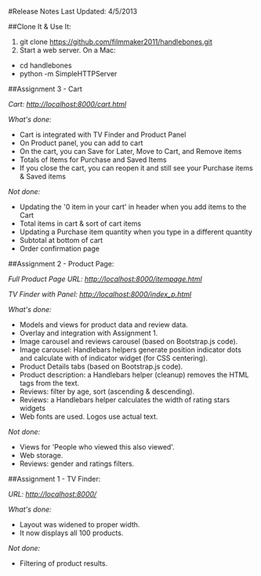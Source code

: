 #Release Notes
Last Updated: 4/5/2013

##Clone It & Use It:
1. git clone https://github.com/filmmaker2011/handlebones.git
2. Start a web server. On a Mac:

- cd handlebones
- python -m SimpleHTTPServer

##Assignment 3 - Cart

_Cart: [http://localhost:8000/cart.html](http://localhost:8000/cart.html)_

_What's done:_
- Cart is integrated with TV Finder and Product Panel
- On Product panel, you can add to cart
- On the cart, you can Save for Later, Move to Cart, and Remove items
- Totals of Items for Purchase and Saved Items
- If you close the cart, you can reopen it and still see your Purchase items & Saved items

_Not done:_
- Updating the '0 item in your cart' in header when you add items to the Cart
- Total items in cart & sort of cart items
- Updating a Purchase item quantity when you type in a different quantity
- Subtotal at bottom of cart
- Order confirmation page

##Assignment 2 - Product Page:

_Full Product Page URL: [http://localhost:8000/itempage.html](http://localhost:8000/itempage.html)_

_TV Finder with Panel: [http://localhost:8000/index_p.html](http://localhost:8000/index_p.html)_

_What's done:_
- Models and views for product data and review data.
- Overlay and integration with Assignment 1.
- Image carousel and reviews carousel (based on Bootstrap.js code).
- Image carousel: Handlebars helpers generate position indicator dots and calculate with of indicator widget (for CSS centering).
- Product Details tabs (based on Bootstrap.js code).
- Product description: a Handlebars helper (cleanup) removes the HTML tags from the text.
- Reviews: filter by age, sort (ascending & descending).
- Reviews: a Handlebars helper calculates the width of rating stars widgets
- Web fonts are used. Logos use actual text.

_Not done:_
- Views for 'People who viewed this also viewed'.
- Web storage.
- Reviews: gender and ratings filters.

##Assignment 1 - TV Finder:

_URL: [http://localhost:8000/](http://localhost:8000/)_

_What's done:_
- Layout was widened to proper width.
- It now displays all 100 products.

_Not done:_
- Filtering of product results.
